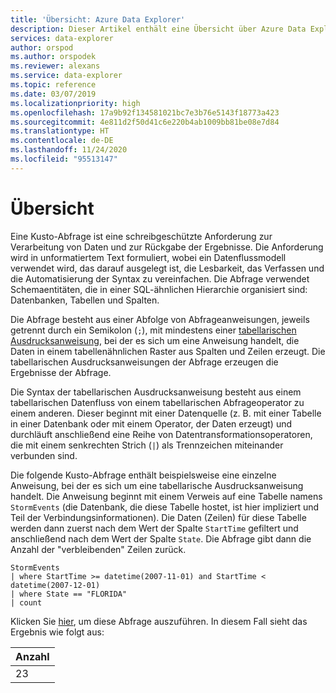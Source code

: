 ```yaml
---
title: 'Übersicht: Azure Data Explorer'
description: Dieser Artikel enthält eine Übersicht über Azure Data Explorer.
services: data-explorer
author: orspod
ms.author: orspodek
ms.reviewer: alexans
ms.service: data-explorer
ms.topic: reference
ms.date: 03/07/2019
ms.localizationpriority: high
ms.openlocfilehash: 17a9b92f134581021bc7e3b76e5143f18773a423
ms.sourcegitcommit: 4e811d2f50d41c6e220b4ab1009bb81be08e7d84
ms.translationtype: HT
ms.contentlocale: de-DE
ms.lasthandoff: 11/24/2020
ms.locfileid: "95513147"
---
```

# <a name="overview"></a>Übersicht

Eine Kusto-Abfrage ist eine schreibgeschützte Anforderung zur Verarbeitung von Daten und zur Rückgabe der Ergebnisse.
Die Anforderung wird in unformatiertem Text formuliert, wobei ein Datenflussmodell verwendet wird, das darauf ausgelegt ist, die Lesbarkeit, das Verfassen und die Automatisierung der Syntax zu vereinfachen. Die Abfrage verwendet Schemaentitäten, die in einer SQL-ähnlichen Hierarchie organisiert sind: Datenbanken, Tabellen und Spalten.

Die Abfrage besteht aus einer Abfolge von Abfrageanweisungen, jeweils getrennt durch ein Semikolon (`;`), mit mindestens einer [tabellarischen Ausdrucksanweisung](tabularexpressionstatements.md), bei der es sich um eine Anweisung handelt, die Daten in einem tabellenähnlichen Raster aus Spalten und Zeilen erzeugt. Die tabellarischen Ausdrucksanweisungen der Abfrage erzeugen die Ergebnisse der Abfrage.

Die Syntax der tabellarischen Ausdrucksanweisung besteht aus einem tabellarischen Datenfluss von einem tabellarischen Abfrageoperator zu einem anderen. Dieser beginnt mit einer Datenquelle (z. B. mit einer Tabelle in einer Datenbank oder mit einem Operator, der Daten erzeugt) und durchläuft anschließend eine Reihe von Datentransformationsoperatoren, die mit einem senkrechten Strich (`|`) als Trennzeichen miteinander verbunden sind.

Die folgende Kusto-Abfrage enthält beispielsweise eine einzelne Anweisung, bei der es sich um eine tabellarische Ausdrucksanweisung handelt. Die Anweisung beginnt mit einem Verweis auf eine Tabelle namens `StormEvents` (die Datenbank, die diese Tabelle hostet, ist hier impliziert und Teil der Verbindungsinformationen). Die Daten (Zeilen) für diese Tabelle werden dann zuerst nach dem Wert der Spalte `StartTime` gefiltert und anschließend nach dem Wert der Spalte `State`. Die Abfrage gibt dann die Anzahl der "verbleibenden" Zeilen zurück.

<!-- csl: https://help.kusto.windows.net:443/Samples -->
```kusto
StormEvents 
| where StartTime >= datetime(2007-11-01) and StartTime < datetime(2007-12-01)
| where State == "FLORIDA"  
| count 
```

Klicken Sie [hier](https://dataexplorer.azure.com/clusters/help/databases/Samples?query=H4sIAAAAAAAAAwsuyS/KdS1LzSspVuDlqlEoz0gtSlUILkksKgnJzE1VsLNVSEksSS0BsjWMDAzMdQ0NdQ0MNRUS81KQVNmgKzICKUIxryRVwdZWQcnNxz/I08VRSQFsW3J+aV6JAgAwMx4+hAAAAA==), um diese Abfrage auszuführen.
In diesem Fall sieht das Ergebnis wie folgt aus:

|Anzahl|
|-----|
|   23|
